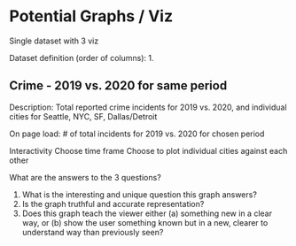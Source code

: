 # Potential Graphs / Viz

Single dataset with 3 viz

Dataset definition (order of columns):
1. 

## Crime - 2019 vs. 2020 for same period

Description: Total reported crime incidents for 2019 vs. 2020, and individual cities for Seattle, NYC, SF, Dallas/Detroit

On page load:
    # of total incidents for 2019 vs. 2020 for chosen period

Interactivity
    Choose time frame 
    Choose to plot individual cities against each other

What are the answers to the 3 questions?
1. What is the interesting and unique question this graph answers?
2. Is the graph truthful and accurate representation? 
3. Does this graph teach the viewer either (a) something new in a clear way, or (b) show the user something known but in a new, clearer to understand way than previously seen?


